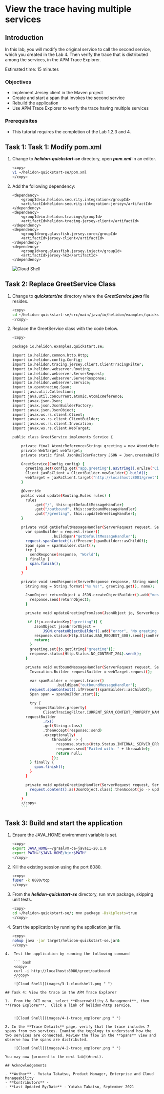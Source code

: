 # View the trace having multiple services

## Introduction

In this lab, you will modify the original service to call the second service, which you created in the Lab 4. Then verify the trace that is distributed among the services, in the APM Trace Explorer.

Estimated time: 15 minutes

### Objectives

* Implement Jersey client in the Maven project
*	Create and start a span that invokes the second service
*	Rebuild the application
*	Use APM Trace Explorer to verify the trace having multiple services


### Prerequisites

* This tutorial requires the completion of the Lab 1,2,3 and 4.

## Task 1: Task 1: Modify pom.xml

1.	Change to ***helidon-quickstart-se*** directory, open ***pom.xml*** in an editor.

	``` bash
	<copy>
	vi ~/helidon-quickstart-se/pom.xml
	</copy>
	```

2.	Add the following dependency:

		<dependency>
		    <groupId>io.helidon.security.integration</groupId>
		    <artifactId>helidon-security-integration-jersey</artifactId>
		</dependency>
		<dependency>
		    <groupId>io.helidon.tracing</groupId>
		    <artifactId>helidon-tracing-jersey-client</artifactId>
		</dependency>
		<dependency>
		    <groupId>org.glassfish.jersey.core</groupId>
		    <artifactId>jersey-client</artifactId>
		</dependency>
		<dependency>
		    <groupId>org.glassfish.jersey.inject</groupId>
		    <artifactId>jersey-hk2</artifactId>
		</dependency>
	![Cloud Shell](images/1-1-pomxml.png " ")

## Task 2: Replace GreetService Class

1.	Change to ***quickstart/se*** directory where the ***GreetService.java*** file resides.

	``` bash
	<copy>
	cd ~/helidon-quickstart-se/src/main/java/io/helidon/examples/quickstart/se
	</copy>
	```


2.	Replace the GreetService class with the code below.

	``` bash
	<copy>

	package io.helidon.examples.quickstart.se;

	import io.helidon.common.http.Http;
	import io.helidon.config.Config;
	import io.helidon.tracing.jersey.client.ClientTracingFilter;
	import io.helidon.webserver.Routing;
	import io.helidon.webserver.ServerRequest;
	import io.helidon.webserver.ServerResponse;
	import io.helidon.webserver.Service;
	import io.opentracing.Span;
	import java.util.Collections;
	import java.util.concurrent.atomic.AtomicReference;
	import javax.json.Json;
	import javax.json.JsonBuilderFactory;
	import javax.json.JsonObject;
	import javax.ws.rs.client.Client;
	import javax.ws.rs.client.ClientBuilder;
	import javax.ws.rs.client.Invocation;
	import javax.ws.rs.client.WebTarget;

	public class GreetService implements Service {

		private final AtomicReference<String> greeting = new AtomicReference<>();
		private WebTarget webTarget;
		private static final JsonBuilderFactory JSON = Json.createBuilderFactory(Collections.emptyMap());

		GreetService(Config config) {
		  greeting.set(config.get("app.greeting").asString().orElse("Ciao"));
		  Client jaxRsClient = ClientBuilder.newBuilder().build();
		  webTarget = jaxRsClient.target("http://localhost:8081/greet");
		}

		@Override
		public void update(Routing.Rules rules) {
		  rules
		      .get("/", this::getDefaultMessageHandler)
		      .get("/outbound", this::outboundMessageHandler)
		      .put("/greeting", this::updateGreetingHandler);
		}

		private void getDefaultMessageHandler(ServerRequest request, ServerResponse response) {
		  var spanBuilder = request.tracer()
		              .buildSpan("getDefaultMessageHandler");
		  request.spanContext().ifPresent(spanBuilder::asChildOf);
		  Span span = spanBuilder.start();
		  try {
		    sendResponse(response, "World");
		  } finally {
		    span.finish();
		  }
		}

		private void sendResponse(ServerResponse response, String name) {
		  String msg = String.format("%s %s!", greeting.get(), name);

		  JsonObject returnObject = JSON.createObjectBuilder().add("message", msg).build();
		    response.send(returnObject);
		  }

		  private void updateGreetingFromJson(JsonObject jo, ServerResponse response) {

		   if (!jo.containsKey("greeting")) {
		      JsonObject jsonErrorObject =
		          JSON.createObjectBuilder().add("error", "No greeting provided").build();
		      response.status(Http.Status.BAD_REQUEST_400).send(jsonErrorObject);
		      return;
		    }
		    greeting.set(jo.getString("greeting"));
		    response.status(Http.Status.NO_CONTENT_204).send();
		  }

		  private void outboundMessageHandler(ServerRequest request, ServerResponse response) {
		    Invocation.Builder requestBuilder = webTarget.request();

		    var spanBuilder = request.tracer()
		                .buildSpan("outboundMessageHandler");
		    request.spanContext().ifPresent(spanBuilder::asChildOf);
		    Span span = spanBuilder.start();

		    try {
		      requestBuilder.property(
		          ClientTracingFilter.CURRENT_SPAN_CONTEXT_PROPERTY_NAME, request.spanContext());  
          requestBuilder   
		          .rx()
		          .get(String.class)
		          .thenAccept(response::send)
		          .exceptionally(
		              throwable -> {
		                response.status(Http.Status.INTERNAL_SERVER_ERROR_500);
		                response.send("Failed with: " + throwable);
		                return null;
		              });
		    } finally {
		      span.finish();   
		    }
		  }

		  private void updateGreetingHandler(ServerRequest request, ServerResponse response) {
		    request.content().as(JsonObject.class).thenAccept(jo -> updateGreetingFromJson(jo, response));
		  }
		}
		</copy>
		```


## Task 3: Build and start the application

1. Ensure the JAVA_HOME environment variable is set.

	``` bash
	<copy>
	export JAVA_HOME=~/graalvm-ce-java11-20.1.0
	export PATH="$JAVA_HOME/bin:$PATH"
	</copy>
	```
2.	Kill the existing session using the port 8080.

	``` bash
	<copy>
	fuser -k 8080/tcp
	</copy>
	```

2.	From the ***helidon-quickstart-se*** directory, run mvn package, skipping unit tests.

	``` bash
	<copy>
	cd ~/helidon-quickstart-se/; mvn package -DskipTests=true
	</copy>
	```
3.	Start the application by running the application jar file.

	``` bash
	<copy>
	nohup java -jar target/helidon-quickstart-se.jar&
	</copy>
```
4.	Test the application by running the following command

	``` bash
	<copy>
	curl -i http://localhost:8080/greet/outbound
	</copy>
	```
	![Cloud Shell](images/3-1-cloudshell.png " ")

## Task 4: View the trace in the APM Trace Explorer

1.	From the OCI menu, select **Observability & Management**, then **Trace Explorer**.  Click a link of helidon-http service.


	![Cloud Shell](images/4-1-trace_explorer.png " ")

2. In the **Trace Details** page, verify that the trace includes 7 spans from two services. Examine the topology to understand how the two services are connected. Review the flow in the **Spans** view and observe how the spans are distributed.

	![Cloud Shell](images/4-2-trace_explorer.png " ")

You may now [proceed to the next lab](#next).

## Acknowledgements

- **Author** - Yutaka Takatsu, Product Manager, Enterprise and Cloud Manageability
- **Contributors** -
- **Last Updated By/Date** - Yutaka Takatsu, September 2021
